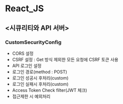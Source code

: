 # React_JS
<h2><시큐리티와 API 서버></h2>
<h3>CustomSecurityConfig</h3>
<ul>
  <li>CORS 설정</li>
<li>CSRF 설정 : Get 방식 제외한 모든 요청에 CSRF 토큰 사용</li>
<li>API 로그인 설정
<li>로그인 경로(method : POST)</li>
  <li>로그인 성공시 후처리(custom)</li>
  <li>로그인 실패시 후처리(custom)</li>
</li>
  <li>Access Token Check filter(JWT 체크)</li>
   <li>접근제한 시 예외처리</li>
</ul>
  
